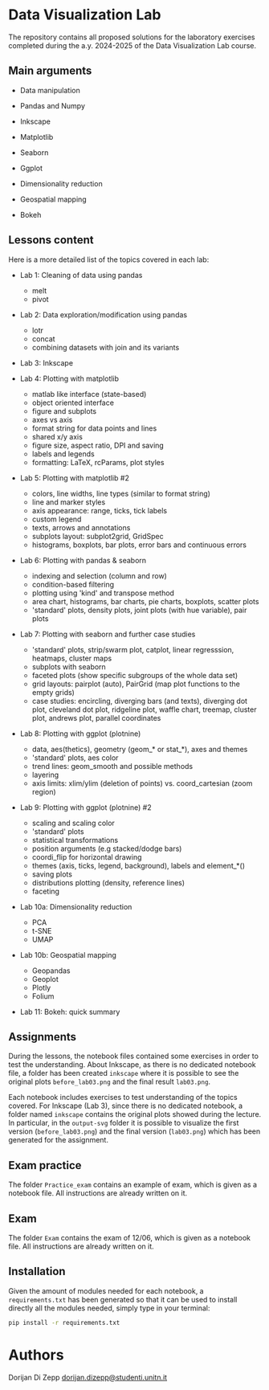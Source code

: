 # Data Visualization Lab

The repository contains all proposed solutions for the laboratory exercises completed during the a.y. 2024-2025 of the Data Visualization Lab course.

## Main arguments

- Data manipulation

- Pandas and Numpy

- Inkscape

- Matplotlib

- Seaborn

- Ggplot

- Dimensionality reduction

- Geospatial mapping

- Bokeh

## Lessons content

Here is a more detailed list of the topics covered in each lab:

- Lab 1: Cleaning of data using pandas
    - melt
    - pivot

- Lab 2: Data exploration/modification using pandas
    - lotr
    - concat
    - combining datasets with join and its variants

- Lab 3: Inkscape

- Lab 4: Plotting with matplotlib
    - matlab like interface (state-based)
    - object oriented interface
    - figure and subplots
    - axes vs axis
    - format string for data points and lines
    - shared x/y axis
    - figure size, aspect ratio, DPI and saving
    - labels and legends
    - formatting: LaTeX, rcParams, plot styles

- Lab 5: Plotting with matplotlib #2
    - colors, line widths, line types (similar to format string)
    - line and marker styles
    - axis appearance: range, ticks, tick labels
    - custom legend
    - texts, arrows and annotations
    - subplots layout: subplot2grid, GridSpec
    - histograms, boxplots, bar plots, error bars and continuous errors

- Lab 6: Plotting with pandas & seaborn
    - indexing and selection (column and row)
    - condition-based filtering
    - plotting using 'kind' and transpose method
    - area chart, histograms, bar charts, pie charts, boxplots, scatter plots
    - 'standard' plots, density plots, joint plots (with hue variable), pair plots

- Lab 7: Plotting with seaborn and further case studies
    - 'standard' plots, strip/swarm plot, catplot, linear regresssion, heatmaps, cluster maps
    - subplots with seaborn
    - faceted plots (show specific subgroups of the whole data set)
    - grid layouts: pairplot (auto), PairGrid (map plot functions to the empty grids)
    - case studies: encircling, diverging bars (and texts), diverging dot plot, cleveland dot plot, ridgeline plot, waffle chart, treemap, cluster plot, andrews plot, parallel coordinates

- Lab 8: Plotting with ggplot (plotnine)
    - data, aes(thetics), geometry (geom_* or stat_*), axes and themes
    - 'standard' plots, aes color
    - trend lines: geom_smooth and possible methods
    - layering
    - axis limits: xlim/ylim (deletion of points) vs. coord_cartesian (zoom region)

- Lab 9: Plotting with ggplot (plotnine) #2
    - scaling and scaling color
    - 'standard' plots
    - statistical transformations
    - position arguments (e.g stacked/dodge bars)
    - coordi_flip for horizontal drawing
    - themes (axis, ticks, legend, background), labels and element_*()
    - saving plots
    - distributions plotting (density, reference lines)
    - faceting

- Lab 10a: Dimensionality reduction
    - PCA
    - t-SNE
    - UMAP

- Lab 10b: Geospatial mapping
    - Geopandas
    - Geoplot
    - Plotly
    - Folium

- Lab 11: Bokeh: quick summary

## Assignments

During the lessons, the notebook files contained some exercises in order to test the understanding. 
About Inkscape, as there is no dedicated notebook file, a folder has been created `inkscape` where it is possible to see
the original plots `before_lab03.png` and the final result `lab03.png`.

Each notebook includes exercises to test understanding of the topics covered.
For Inkscape (Lab 3), since there is no dedicated notebook, a folder named `inkscape` contains the original plots showed during the lecture.
In particular, in the `output-svg` folder it is possible to visualize the first version (`before_lab03.png`) and the final version (`lab03.png`) which has been generated for the assignment.

## Exam practice

The folder `Practice_exam` contains an example of exam, which is given as a notebook file. All instructions are already written on it.

## Exam

The folder `Exam` contains the exam of 12/06, which is given as a notebook file. All instructions are already written on it.

## Installation
Given the amount of modules needed for each notebook, a `requirements.txt` has been generated so that it can be used to install directly all the modules needed, simply type in your terminal:

```bash
pip install -r requirements.txt
```

# Authors

Dorijan Di Zepp dorijan.dizepp@studenti.unitn.it